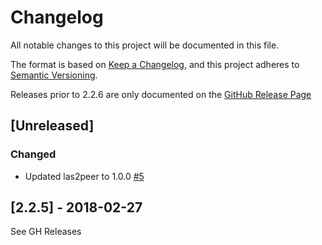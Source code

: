 # Changelog
All notable changes to this project will be documented in this file.

The format is based on [Keep a Changelog](https://keepachangelog.com/en/1.0.0/),
and this project adheres to [Semantic Versioning](https://semver.org/spec/v2.0.0.html).

Releases prior to 2.2.6 are only documented on the [GitHub Release Page](https://github.com/rwth-acis/las2peer-FileService/releases)

## [Unreleased]

### Changed

- Updated las2peer to 1.0.0 [#5](https://github.com/rwth-acis/las2peer-FileService/pull/5)

## [2.2.5] - 2018-02-27

See GH Releases
